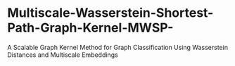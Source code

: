 # Multiscale-Wasserstein-Shortest-Path-Graph-Kernel-MWSP-
A Scalable Graph Kernel Method for Graph Classification Using Wasserstein Distances and Multiscale Embeddings
